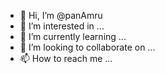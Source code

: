 - 👋 Hi, I’m @panAmru
- 👀 I’m interested in ...
- 🌱 I’m currently learning ...
- 💞️ I’m looking to collaborate on ...
- 📫 How to reach me ...

<!---
panAmru/panAmru is a ✨ special ✨ repository because its `README.md` (this file) appears on your GitHub profile.
You can click the Preview link to take a look at your changes.
--->
